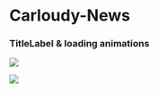 # Carloudy-News

### TitleLabel & loading animations
![](https://github.com/zijiazhai/Carloudy-News/blob/master/githubImages/TitleLabel%26loading%20animation.gif)


![](https://github.com/zijiazhai/Carloudy-News/blob/master/githubImages/TitleLabel%26loading%20animation2.gif)
